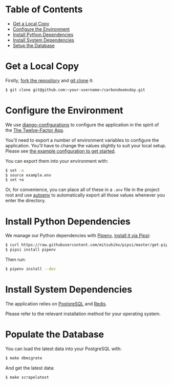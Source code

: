 # Table of Contents
  * [Get a Local Copy](#get-a-local-copy)
  * [Configure the Environment](#configure-the-environment)
  * [Install Python Dependencies](#install-python-dependencies)
  * [Install System Dependencies](#install-system-dependencies)
  * [Setup the Database](#setup-the-database)

# Get a Local Copy

Firstly, [fork the repository] and [git clone] it:

[fork the repository]: https://help.github.com/articles/fork-a-repo://help.github.com/articles/fork-a-repo/
[git clone]: https://git-scm.com/book/en/Getting-Started-Git-Basics

``` bash
$ git clone git@github.com:<your-username>/carbondoomsday.git
```

# Configure the Environment

We use [django-configurations] to configure the application in the spirit of
the [The Twelve-Factor App].

You'll need to export a number of environment variables to configure the
application. You'll have to change the values slightly to suit your local setup.
Please see [the example configuration to get started].

You can export them into your environment with:

``` bash
$ set -a
$ source example.env
$ set +a
```

Or, for convenience, you can place all of these in a `.env` file in the project
root and use [autoenv] to automatically export all those values whenever you
enter the directory.

[django-configurations]: https://github.com/jazzband/django-configurations
[The Twelve-Factor App]: https://12factor.net/config
[autoenv]:https://github.com/kennethreitz/autoenv
[the example configuration to get started]: https://github.com/giving-a-fuck-about-climate-change/carbondoomsday/blob/master/example.env

# Install Python Dependencies

We manage our Python dependencies with [Pipenv], [install it via Pipsi]:

[Pipenv]: http://pipenv.org/
[install it via Pipsi]: http://docs.pipenv.org/en/latest/advanced.html#fancy-installation-of-pipenv

``` bash
$ curl https://raw.githubusercontent.com/mitsuhiko/pipsi/master/get-pipsi.py | python3
$ pipsi install pipenv
```

Then run:

``` bash
$ pipenv install --dev
```

# Install System Dependencies

The application relies on [PostgreSQL] and [Redis].

Please refer to the relevant installation method for your operating system.

[PostgreSQL]: https://www.postgresql.org/
[Redis]: https://redis.io/

# Populate the Database

You can load the latest data into your PostgreSQL with:

``` bash
$ make dbmigrate
```

And get the latest data:

``` bash
$ make scrapelatest
```
